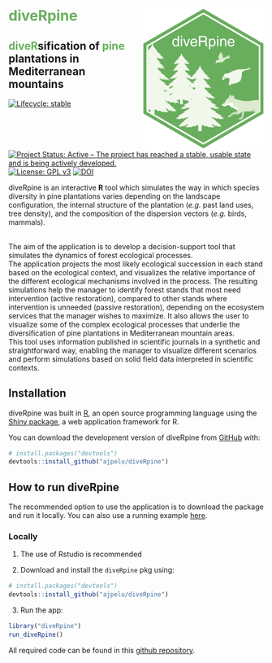
<!-- README.md is generated from README.Rmd. Please edit that file -->

# <span style="color:#68AF5D">diveRpine</span> <img src="man/figures/logo.png" align="right" width="240"/>

## <span style="color:#68AF5D">**diveR**</span>sification of <span style="color:#68AF5D">**pine**</span> plantations in Mediterranean mountains

<!-- badges: start -->

[![Lifecycle:
stable](https://img.shields.io/badge/lifecycle-stable-blue.svg)](https://www.tidyverse.org/lifecycle/#stable)
[![Project Status: Active – The project has reached a stable, usable
state and is being actively
developed.](https://www.repostatus.org/badges/latest/active.svg)](https://www.repostatus.org/#active)
[![License: GPL
v3](https://img.shields.io/badge/License-GPLv3-blue.svg)](https://www.gnu.org/licenses/gpl-3.0)
[![DOI](https://zenodo.org/badge/DOI/10.5281/zenodo.3697818.svg)](https://doi.org/10.5281/zenodo.3697818)
<!-- badges: end -->

diveRpine is an interactive **R** tool which simulates the way in which
species diversity in pine plantations varies depending on the landscape
configuration, the internal structure of the plantation (*e.g.* past
land uses, tree density), and the composition of the dispersion vectors
(*e.g.* birds, mammals).

<br> The aim of the application is to develop a decision-support tool
that simulates the dynamics of forest ecological processes. <br> The
application projects the most likely ecological succession in each stand
based on the ecological context, and visualizes the relative importance
of the different ecological mechanisms involved in the process. The
resulting simulations help the manager to identify forest stands that
most need intervention (active restoration), compared to other stands
where intervention is unneeded (passive restoration), depending on the
ecosystem services that the manager wishes to maximize. It also allows
the user to visualize some of the complex ecological processes that
underlie the diversification of pine plantations in Mediterranean
mountain areas. <br> This tool uses information published in scientific
journals in a synthetic and straightforward way, enabling the manager to
visualize different scenarios and perform simulations based on solid
field data interpreted in scientific contexts.

## Installation

diveRpine was built in [R](https://www.r-project.org), an open source
programming language using the [Shiny
package](https://shiny.rstudio.com), a web application framework for R.

You can download the development version of diveRpine from
[GitHub](https://github.com/ajpelu/diveRpine) with:

``` r
# install.packages("devtools")
devtools::install_github("ajpelu/diveRpine")
```

## How to run diveRpine

The recommended option to use the application is to download the package
and run it locally. You can also use a running example
[here](http://vlab.iecolab.es/ajpelu/diveRpine_app/).

### Locally

1.  The use of Rstudio is recommended

2.  Download and install the `diveRpine` pkg using:

``` r
# install.packages("devtools")
devtools::install_github("ajpelu/diveRpine")
```

3.  Run the app:

``` r
library("diveRpine")
run_diveRpine()
```

All required code can be found in this [github
repository](https://github.com/ajpelu/diveRpine).
